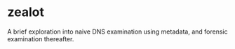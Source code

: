 # zealot
A brief exploration into naive DNS examination using metadata, and forensic examination thereafter.
